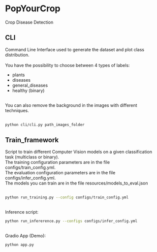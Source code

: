 
# PopYourCrop
Crop Disease Detection

## CLI
Command Line Interface used to generate the dataset and plot class distribution.
<br>
<br>
You have the possibility to choose between 4 types of labels:<br>
- plants
- diseases
- general_diseases
- healthy (binary)
<br>
You can also remove the background in the images with different techniques.<br>
<br>

```bash
python cli/cli.py path_images_folder
```

## Train_framework
Script to train different Computer Vision models on a given classification task (multiclass or binary).<br>
The training configuration parameters are in the file configs/train_config.yml.<br>
The evaluation configuration parameters are in the file configs/infer_config.yml.<br>
The models you can train are in the file resources/models_to_eval.json
<br>
<br>
```bash
python run_training.py --config configs/train_config.yml
```
<br>
Inference script:

```bash
python run_infererence.py --configs configs/infer_config.yml
```
<br>
Gradio App (Demo):

```bash
python app.py
```

<!--
Report on:<br>
 <a href="https://wandb.ai/mjouffro/eval_models_pl_disease_disease-classification/reports/Plant-Disease-Classification--VmlldzoyMjc1OTQ5">
    <img src="https://camo.githubusercontent.com/5c70f08219d50671f896067e1024b0db9dfca119304d0d977cbf273565be32fc/68747470733a2f2f696d672e736869656c64732e696f2f7374617469632f76313f7374796c653d666f722d7468652d6261646765266d6573736167653d576569676874732b2532362b42696173657326636f6c6f723d323232323232266c6f676f3d576569676874732b2532362b426961736573266c6f676f436f6c6f723d464642453030266c6162656c3d" alt="Weight&Biases Badge"/>

  </a>
-->

